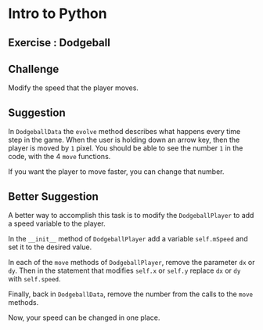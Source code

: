 Intro to Python
===============================================

Exercise : Dodgeball
------------------------

Challenge
----------

Modify the speed that the player moves.

Suggestion
----------

In `DodgeballData` the `evolve` method describes what happens
every time step in the game.  When the user is holding down
an arrow key, then the player is moved by `1` pixel.  You should
be able to see the number `1` in the code, with the 4 `move`
functions.

If you want the player to move faster, you can change that number.


Better Suggestion
------------------
A better way to accomplish this task is to modify the `DodgeballPlayer`
to add a speed variable to the player.

In the `__init__` method of `DodgeballPlayer` add a variable `self.mSpeed`
and set it to the desired value.

In each of the `move` methods of `DodgeballPlayer`, remove the parameter
`dx` or `dy`.  Then in the statement that modifies `self.x` or `self.y`
replace `dx` or `dy` with `self.speed`.

Finally, back in `DodgeballData`, remove the number from the calls to
the `move` methods.

Now, your speed can be changed in one place.
